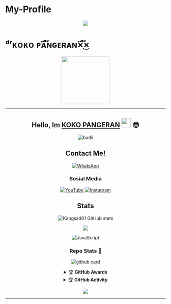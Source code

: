 # My-Profile
<p align="center">
<a href="https://api-kokopangeran.herokuapp.com"><img align="center" src="https://github-cardname.caliph.my.id/api?name=Koko%20Pangeran&description=Hi,%20I%27m%20Koko%20Pangeram%20And%20I%27m%20Just%20a%20Newbie%20Programmer%20Nice%20To%20Meet%20You%20%F0%9F%91%8B&image=https://avatars.githubusercontent.com/MendingTuru&usqp=CAU&backgroundColor=%23ecf0f1&instagram=@kokopangeran_&github=mendingturu&pattern=ticTacToe&colorPattern=%23eaeaea&site=api-kokopangeran.herokuapp.com"/></a>
</p>



# ᵈʳᴋᴏᴋᴏ ᴘᴀ፝֟፝֟ɴɢᴇʀᴀɴ×፝֟͜×

<p align="center">
<img src="https://avatars.githubusercontent.com/mendingturu" width="150" height="150"/>
</p>

<div align="center">

---
## Hello, Im [KOKO PANGERAN](https://instagram.com/kokopangeran_) <img src="https://github.com/TheDudeThatCode/TheDudeThatCode/blob/master/Assets/Hi.gif" width="29px"> :sunglasses:

<p align="center">
  <img src="http://readme-typing-svg.herokuapp.com?color=%230B80F7&center=true&vCenter=true&multiline=false&lines=Hello+there!.;My+name+is+KokoPangeran;Learning++JavaScript.;jangan+bully+saia%2C++Bwang+%3A).;Thank+you+for+your+attention." alt="budii">
</p>

## Contact Me!
[![WhatsApp](https://img.shields.io/badge/WhatsApp-25D366?style=for-the-badge&logo=whatsapp&logoColor=white)](https://wa.me/6283863727745)

### Sosial Media
[![YouTube](https://img.shields.io/badge/KOKO-PANGERAN-red?style=for-the-badge&logo=youtube&logoColor=white)](https://youtube.com/channel/UC_nKNU3Htf4Bp_wkhj3pVXQ)
[![Instagram](https://img.shields.io/badge/KOKO-PANGERAN-black?style=for-the-badge&logo=instagram&logoColor=white)](https://instagram.com/kokopangeran_)

## Stats
![Kangsad01 GitHub stats](https://github-readme-stats.vercel.app/api?username=MendingTuru&show_icons=true&theme=radical)
<p align="center"><a href="https://github.com/MendingTuru"><img src="https://github-readme-stats.vercel.app/api/top-langs/?username=MendingTuru&theme=radical&layout=compact"></a></p>
<img alt="JavaScript" src="https://img.shields.io/badge/javascript%20-%23323330.svg?&style=for-the-badge&logo=javascript&logoColor=%23F7DF1E"/>

### Repo Stats 🔭
![github card](https://github-readme-stats.vercel.app/api/pin/?username=MendingTuru&repo=Meilana-MD4&theme=dark)


<details>
    <summary>&#127942 <b>GitHub Awards</b></summary><br/>

![Github Trophy](https://github-profile-trophy.vercel.app/?username=MendingTuru)

</details>

<details>
    <summary>&#127942 <b>GitHub Activity</b></summary><br/>

![Metrics](https://metrics.lecoq.io/MendingTuru?template=classic&repositories.forks=true&languages=1&languages.colors=github&languages.threshold=0%25&config.timezone=Asia%2Fjakarta)

</details> 

![](https://visitor-badge.glitch.me/badge?page_id=MendingTuru)

---


